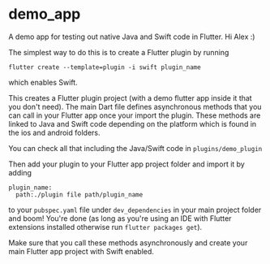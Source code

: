 # demo_app

A demo app for testing out native Java and Swift code in Flutter. Hi Alex :)

The simplest way to do this is to create a Flutter plugin by running 

`flutter create --template=plugin -i swift plugin_name`

which enables Swift.

This creates a Flutter plugin project (with a demo flutter app inside it that you don't need). The main Dart file defines asynchronous methods that you can call in your Flutter app once your import the plugin. These methods are linked to Java and Swift code depending on the platform which is found in the ios and android folders.

You can check all that including the Java/Swift code in `plugins/demo_plugin`

Then add your plugin to your Flutter app project folder and import it by adding
```
plugin_name:
  path:./plugin file path/plugin_name
 ```
  
 to your `pubspec.yaml` file under `dev_dependencies` in your main project folder and boom! You're done (as long as you're using an IDE with Flutter extensions installed otherwise run `flutter packages get`).
 
 Make sure that you call these methods asynchronously and create your main Flutter app project with Swift enabled.
